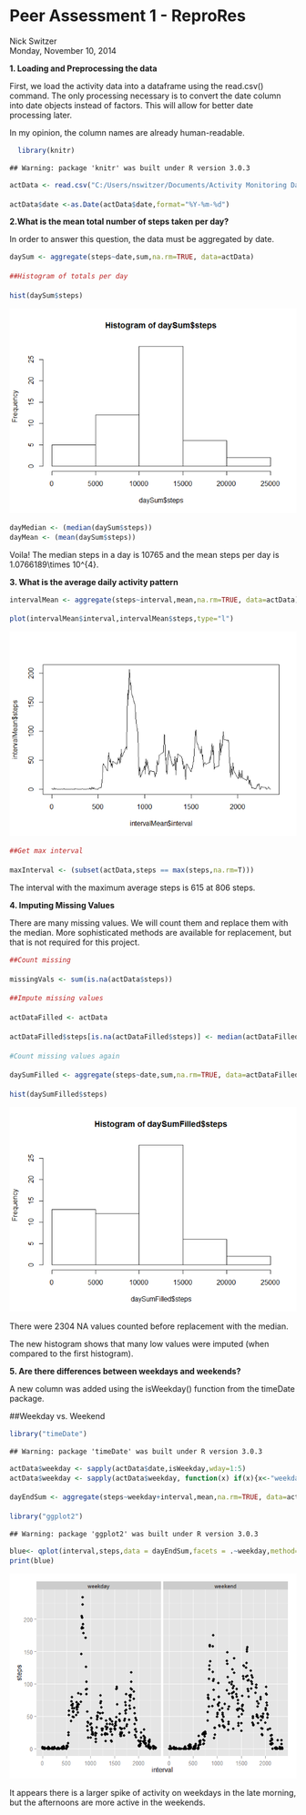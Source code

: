 # Peer Assessment 1 - ReproRes
Nick Switzer  
Monday, November 10, 2014  

<b>1. Loading and Preprocessing the data</b>

First, we load the activity data into a dataframe using the read.csv() command. The only processing necessary is to convert the date column into date objects instead of factors. This will allow for better date processing later. 

In my opinion, the column names are already human-readable. 


```r
  library(knitr)
```

```
## Warning: package 'knitr' was built under R version 3.0.3
```



```r
actData <- read.csv("C:/Users/nswitzer/Documents/Activity Monitoring Data/activity.csv")

actData$date <-as.Date(actData$date,format="%Y-%m-%d")
```

<b>2.What is the mean total number of steps taken per day?</b>

In order to answer this question, the data must be aggregated by date. 


```r
daySum <- aggregate(steps~date,sum,na.rm=TRUE, data=actData)

##Histogram of totals per day

hist(daySum$steps)
```

![](PA1_template_files/figure-html/unnamed-chunk-2-1.png) 

```r
dayMedian <- (median(daySum$steps))
dayMean <- (mean(daySum$steps))
```

Voila! The median steps in a day is 10765 and the mean steps per day is 1.0766189\times 10^{4}.

<b>3. What is the average daily activity pattern</b>


```r
intervalMean <- aggregate(steps~interval,mean,na.rm=TRUE, data=actData)

plot(intervalMean$interval,intervalMean$steps,type="l")
```

![](PA1_template_files/figure-html/unnamed-chunk-3-1.png) 

```r
##Get max interval

maxInterval <- (subset(actData,steps == max(steps,na.rm=T)))
```

The interval with the maximum average steps is 615 at 806 steps.

<b>4. Imputing Missing Values</b>

There are many missing values. We will count them and replace them with the median. More sophisticated methods are available for replacement, but that is not required for this project. 


```r
##Count missing

missingVals <- sum(is.na(actData$steps))

##Impute missing values

actDataFilled <- actData

actDataFilled$steps[is.na(actDataFilled$steps)] <- median(actDataFilled$steps,na.rm=T)

#Count missing values again

daySumFilled <- aggregate(steps~date,sum,na.rm=TRUE, data=actDataFilled)

hist(daySumFilled$steps)
```

![](PA1_template_files/figure-html/unnamed-chunk-4-1.png) 

There were 2304 NA values counted before replacement with the median.

The new histogram shows that many low values were imputed (when compared to the first histogram).

<b>5. Are there differences between weekdays and weekends?</b>

A new column was added using the isWeekday() function from the timeDate package.



##Weekday vs. Weekend

```r
library("timeDate")
```

```
## Warning: package 'timeDate' was built under R version 3.0.3
```

```r
actData$weekday <- sapply(actData$date,isWeekday,wday=1:5)
actData$weekday <- sapply(actData$weekday, function(x) if(x){x<-"weekday"}else{x<-"weekend"})

dayEndSum <- aggregate(steps~weekday+interval,mean,na.rm=TRUE, data=actData)

library("ggplot2")
```

```
## Warning: package 'ggplot2' was built under R version 3.0.3
```

```r
blue<- qplot(interval,steps,data = dayEndSum,facets = .~weekday,method="lm")
print(blue)
```

![](PA1_template_files/figure-html/unnamed-chunk-5-1.png) 

It appears there is a larger spike of activity on weekdays in the late morning, but the afternoons are more active in the weekends. 
